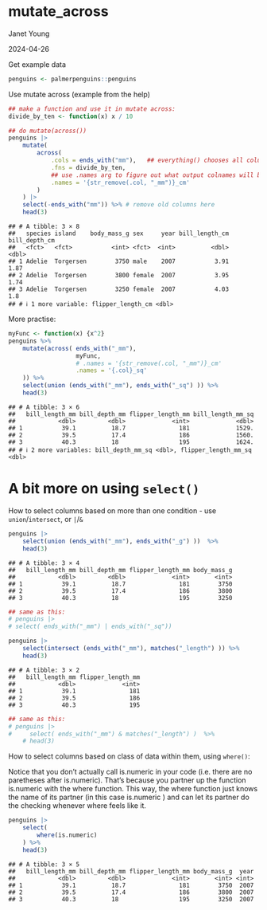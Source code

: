 mutate_across
================
Janet Young

2024-04-26

Get example data

``` r
penguins <- palmerpenguins::penguins
```

Use mutate across (example from the help)

``` r
## make a function and use it in mutate across:
divide_by_ten <- function(x) x / 10

## do mutate(across())
penguins |>
    mutate(
        across(
            .cols = ends_with("mm"),   ## everything() chooses all columns
            .fns = divide_by_ten,
            ## use .names arg to figure out what output colnames will be. Empty names arg means values in current columns get replaced
            .names = '{str_remove(.col, "_mm")}_cm'
        )
    ) |>
    select(-ends_with("mm")) %>% # remove old columns here
    head(3)
```

    ## # A tibble: 3 × 8
    ##   species island    body_mass_g sex     year bill_length_cm bill_depth_cm
    ##   <fct>   <fct>           <int> <fct>  <int>          <dbl>         <dbl>
    ## 1 Adelie  Torgersen        3750 male    2007           3.91          1.87
    ## 2 Adelie  Torgersen        3800 female  2007           3.95          1.74
    ## 3 Adelie  Torgersen        3250 female  2007           4.03          1.8 
    ## # ℹ 1 more variable: flipper_length_cm <dbl>

More practise:

``` r
myFunc <- function(x) {x^2}
penguins %>% 
    mutate(across( ends_with("_mm"),
                   myFunc,
                   # .names = '{str_remove(.col, "_mm")}_cm'
                   .names = '{.col}_sq'
    )) %>% 
    select(union (ends_with("_mm"), ends_with("_sq") )) %>% 
    head(3)
```

    ## # A tibble: 3 × 6
    ##   bill_length_mm bill_depth_mm flipper_length_mm bill_length_mm_sq
    ##            <dbl>         <dbl>             <int>             <dbl>
    ## 1           39.1          18.7               181             1529.
    ## 2           39.5          17.4               186             1560.
    ## 3           40.3          18                 195             1624.
    ## # ℹ 2 more variables: bill_depth_mm_sq <dbl>, flipper_length_mm_sq <dbl>

# A bit more on using `select()`

How to select columns based on more than one condition - use
`union`/`intersect`, or `|`/`&`

``` r
penguins |> 
    select(union (ends_with("_mm"), ends_with("_g") ))  %>% 
    head(3)
```

    ## # A tibble: 3 × 4
    ##   bill_length_mm bill_depth_mm flipper_length_mm body_mass_g
    ##            <dbl>         <dbl>             <int>       <int>
    ## 1           39.1          18.7               181        3750
    ## 2           39.5          17.4               186        3800
    ## 3           40.3          18                 195        3250

``` r
## same as this:
# penguins |> 
# select( ends_with("_mm") | ends_with("_sq")) 
```

``` r
penguins |>
    select(intersect (ends_with("_mm"), matches("_length") )) %>% 
    head(3)
```

    ## # A tibble: 3 × 2
    ##   bill_length_mm flipper_length_mm
    ##            <dbl>             <int>
    ## 1           39.1               181
    ## 2           39.5               186
    ## 3           40.3               195

``` r
## same as this:
# penguins |> 
#     select( ends_with("_mm") & matches("_length") )  %>% 
    # head(3)
```

How to select columns based on class of data within them, using
`where()`:

Notice that you don’t actually call is.numeric in your code (i.e. there
are no paretheses after is.numeric). That’s because you partner up the
function is.numeric with the where function. This way, the where
function just knows the name of its partner (in this case is.numeric )
and can let its partner do the checking whenever where feels like it.

``` r
penguins |>
    select(
        where(is.numeric)
    ) %>% 
    head(3)
```

    ## # A tibble: 3 × 5
    ##   bill_length_mm bill_depth_mm flipper_length_mm body_mass_g  year
    ##            <dbl>         <dbl>             <int>       <int> <int>
    ## 1           39.1          18.7               181        3750  2007
    ## 2           39.5          17.4               186        3800  2007
    ## 3           40.3          18                 195        3250  2007
